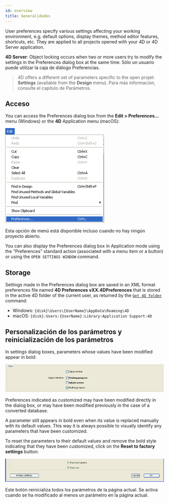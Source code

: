 ```yaml
---
id: overview
title: Generalidades
---
```


User preferences specify various settings affecting your working environment, e.g. default options, display themes, method editor features, shortcuts, etc. They are applied to all projects opened with your 4D or 4D Server application.

**4D Server**: Object locking occurs when two or more users try to modify the settings in the Preferences dialog box at the same time. Sólo un usuario puede utilizar la caja de diálogo Preferencias.
> 4D offers a different set of parameters specific to the open projet: **Settings** (available from the **Design** menu). Para más información, consulte el capítulo de Parámetros.

## Acceso

You can access the Preferences dialog box from the **Edit > Preferences...** menu (Windows) or the **4D** Application menu (macOS):

![](../assets/en/Preferences/overviewAccess.png)

Esta opción de menú está disponible incluso cuando no hay ningún proyecto abierto.

You can also display the Preferences dialog box in Application mode using the "Preferences" standard action (associated with a menu item or a button) or using the `OPEN SETTINGS WINDOW` command.

## Storage

Settings made in the Preferences dialog box are saved in an XML format preferences file named **4D Preferences vXX.4DPreferences** that is stored in the active 4D folder of the current user, as returned by the [`Get 4D folder`](https://doc.4d.com/4Dv18R6/4D/18-R6/Get-4D-folder.301-5198423.en.html) command:

* Windows: `{disk}\Users\{UserName}\AppData\Roaming\4D`
* macOS: `{disk}:Users:{UserName}:Library:Application Support:4D`

## Personalización de los parámetros y reinicialización de los parámetros

In settings dialog boxes, parameters whose values have been modified appear in bold:

![](../assets/en/Preferences/overviewUser.png)

Preferences indicated as customized may have been modified directly in the dialog box, or may have been modified previously in the case of a converted database.

A parameter still appears in bold even when its value is replaced manually with its default values. This way it is always possible to visually identify any parameters that have been customized.

To reset the parameters to their default values and remove the bold style indicating that they have been customized, click on the **Reset to factory settings** button:

![](../assets/en/Preferences/overviewSettings.png)

Este botón reinicializa todos los parámetros de la página actual. Se activa cuando se ha modificado al menos un parámetro en la página actual.
